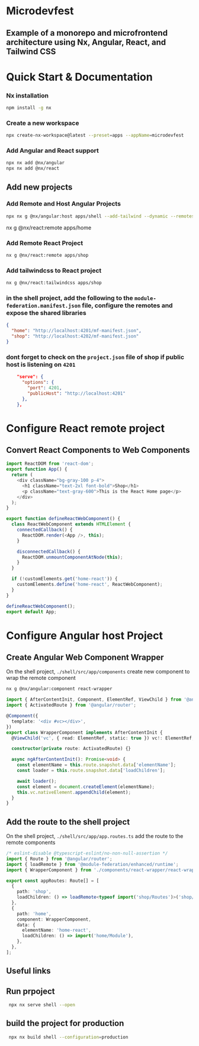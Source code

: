 # Microdevfest

## Example of a monorepo and microfrontend architecture using Nx, Angular, React, and Tailwind CSS

# Quick Start & Documentation

### Nx installation

```sh
npm install -g nx
```

### Create a new workspace

```sh
npx create-nx-workspace@latest --preset=apps --appName=microdevfest
```

### Add Angular and React support

```sh
npx nx add @nx/angular
npx nx add @nx/react
```

## Add new projects

### Add Remote and Host Angular Projects

```sh
npx nx g @nx/angular:host apps/shell --add-tailwind --dynamic --remotes=shop
```

nx g @nx/react:remote apps/home

### Add Remote React Project

```sh
nx g @nx/react:remote apps/shop
```

### Add tailwindcss to React project

```sh
nx g @nx/react:tailwindcss apps/shop
```

### in the shell project, add the following to the `module-federation.manifest.json` file, configure the remotes and expose the shared libraries

```json
{
  "home": "http://localhost:4201/mf-manifest.json",
  "shop": "http://localhost:4202/mf-manifest.json"
}
```

### dont forget to check on the `project.json` file of shop if public host is listening on `4201`

```json
    "serve": {
      "options": {
        "port": 4201,
        "publicHost": "http://localhost:4201"
      },
    },
```

# Configure React remote project

## Convert React Components to Web Components

```ts
import ReactDOM from 'react-dom';
export function App() {
  return (
    <div className="bg-gray-100 p-4">
      <h1 className="text-2xl font-bold">Shop</h1>
      <p className="text-gray-600">This is the React Home page</p>
    </div>
  );
}

export function defineReactWebComponent() {
  class ReactWebComponent extends HTMLElement {
    connectedCallback() {
      ReactDOM.render(<App />, this);
    }

    disconnectedCallback() {
      ReactDOM.unmountComponentAtNode(this);
    }
  }

  if (!customElements.get('home-react')) {
    customElements.define('home-react', ReactWebComponent);
  }
}

defineReactWebComponent();
export default App;
```

# Configure Angular host Project

## Create Angular Web Component Wrapper

On the shell project, `./shell/src/app/components` create new component to wrap the remote component

```sh
nx g @nx/angular:component react-wrapper
```

```ts
import { AfterContentInit, Component, ElementRef, ViewChild } from '@angular/core';
import { ActivatedRoute } from '@angular/router';

@Component({
  template: '<div #vc></div>',
})
export class WrapperComponent implements AfterContentInit {
  @ViewChild('vc', { read: ElementRef, static: true }) vc!: ElementRef;

  constructor(private route: ActivatedRoute) {}

  async ngAfterContentInit(): Promise<void> {
    const elementName = this.route.snapshot.data['elementName'];
    const loader = this.route.snapshot.data['loadChildren'];

    await loader();
    const element = document.createElement(elementName);
    this.vc.nativeElement.appendChild(element);
  }
}
```

## Add the route to the shell project

On the shell project, `./shell/src/app/app.routes.ts` add the route to the remote components

```ts
/* eslint-disable @typescript-eslint/no-non-null-assertion */
import { Route } from '@angular/router';
import { loadRemote } from '@module-federation/enhanced/runtime';
import { WrapperComponent } from './components/react-wrapper/react-wrapper-component';

export const appRoutes: Route[] = [
  {
    path: 'shop',
    loadChildren: () => loadRemote<typeof import('shop/Routes')>('shop/Routes').then((m) => m!.remoteRoutes),
  },
  {
    path: 'home',
    component: WrapperComponent,
    data: {
      elementName: 'home-react',
      loadChildren: () => import('home/Module'),
    },
  },
];
```

## Useful links

## Run prpoject

```sh
 npx nx serve shell --open
```

## build the project for production

```sh
 npx nx build shell --configuration=production
```
